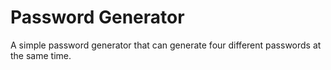 # Password Generator
A simple password generator that can generate four different passwords at the same time.
